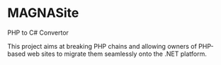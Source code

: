 # MAGNASite
PHP to C# Convertor

This project aims at breaking PHP chains and allowing owners of PHP-based web sites to migrate them seamlessly onto the .NET platform.
